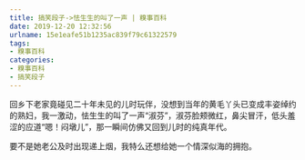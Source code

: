 ```yaml
---
title: 搞笑段子->怯生生的叫了一声 | 糗事百科
date: 2019-12-20 12:32:56
urlname: 15e1eafe51b1235ac839f79c61322579
tags: 
- 糗事百科
categories:
- 糗事百科
- 搞笑段子
---
```

回乡下老家竟碰见二十年未见的儿时玩伴，没想到当年的黄毛丫头已变成丰姿绰约的熟妇，我一激动，怯生生的叫了一声“淑芬”，淑芬脸颊微红，鼻尖冒汗，低头羞涩的应道“嗯！闷墩儿”，那一瞬间仿佛又回到儿时的纯真年代。

要不是她老公及时出现递上烟，我特么还想给她一个情深似海的拥抱。


